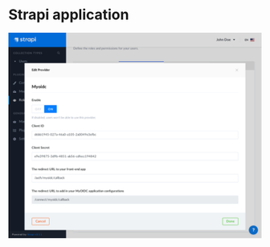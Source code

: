 # Strapi application

![The new provider is successfully available in http://localhost:1337/admin](Screenshot_2020-07-26-Strapi-Roles_Permissions.png "The new provider is successfully available in http://localhost:1337/admin")

